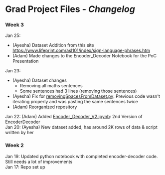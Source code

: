 # Grad Project Files - *Changelog*
### Week 3
Jan 25:
- (Ayesha) Dataset Addition from this site https://www.lifeprint.com/asl101/index/sign-language-phrases.htm    
- (Adam) Made changes to the Encoder_Decoder Notebook for the PoC Presentation    

Jan 23:
- (Ayesha) Dataset changes
  - Removing all maths sentences
  - Some sentences had 3 lines (removing those sentences)
- (Ayesha) Fix for [removingSpacesFromDataset.py](removingSpacesFromDataset.py): Previous code wasn't iterating properly and was pasting the same sentences twice    
- (Adam) Reorganized repository

Jan 22: (Adam) Added [Encoder_Decoder_V2.ipynb](Encoder_Decoder_V2.ipynb): 2nd Version of EncoderDecoder     
Jan 20: (Ayesha) New dataset added, has around 2K rows of data & script written by her
### Week 2
Jan 19: Updated python notebook with completed encoder-decoder code. Still needs a lot of improvements   
Jan 17: Repo set up
